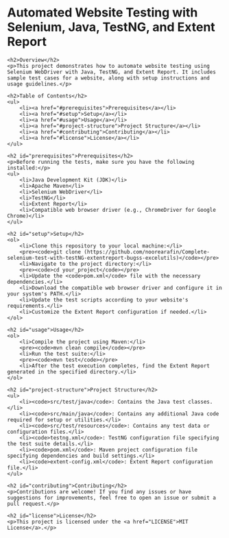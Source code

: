 <!DOCTYPE html>
<html lang="en">
<head>
    <meta charset="UTF-8">
    <meta name="viewport" content="width=device-width, initial-scale=1.0">
    <title>Automated Website Testing with Selenium, Java, TestNG, and Extent Report</title>
</head>
<body>
    <h1>Automated Website Testing with Selenium, Java, TestNG, and Extent Report</h1>

    <h2>Overview</h2>
    <p>This project demonstrates how to automate website testing using Selenium WebDriver with Java, TestNG, and Extent Report. It includes sample test cases for a website, along with setup instructions and usage guidelines.</p>

    <h2>Table of Contents</h2>
    <ul>
        <li><a href="#prerequisites">Prerequisites</a></li>
        <li><a href="#setup">Setup</a></li>
        <li><a href="#usage">Usage</a></li>
        <li><a href="#project-structure">Project Structure</a></li>
        <li><a href="#contributing">Contributing</a></li>
        <li><a href="#license">License</a></li>
    </ul>

    <h2 id="prerequisites">Prerequisites</h2>
    <p>Before running the tests, make sure you have the following installed:</p>
    <ul>
        <li>Java Development Kit (JDK)</li>
        <li>Apache Maven</li>
        <li>Selenium WebDriver</li>
        <li>TestNG</li>
        <li>Extent Report</li>
        <li>Compatible web browser driver (e.g., ChromeDriver for Google Chrome)</li>
    </ul>

    <h2 id="setup">Setup</h2>
    <ol>
        <li>Clone this repository to your local machine:</li>
        <pre><code>git clone (https://github.com/noorearafin/Complete-selenium-test-with-testNG-extentreport-bugss-excelutils)</code></pre>
        <li>Navigate to the project directory:</li>
        <pre><code>cd your_project</code></pre>
        <li>Update the <code>pom.xml</code> file with the necessary dependencies.</li>
        <li>Download the compatible web browser driver and configure it in your system's PATH.</li>
        <li>Update the test scripts according to your website's requirements.</li>
        <li>Customize the Extent Report configuration if needed.</li>
    </ol>

    <h2 id="usage">Usage</h2>
    <ol>
        <li>Compile the project using Maven:</li>
        <pre><code>mvn clean compile</code></pre>
        <li>Run the test suite:</li>
        <pre><code>mvn test</code></pre>
        <li>After the test execution completes, find the Extent Report generated in the specified directory.</li>
    </ol>

    <h2 id="project-structure">Project Structure</h2>
    <ul>
        <li><code>src/test/java</code>: Contains the Java test classes.</li>
        <li><code>src/main/java</code>: Contains any additional Java code required for setup or utilities.</li>
        <li><code>src/test/resources</code>: Contains any test data or configuration files.</li>
        <li><code>testng.xml</code>: TestNG configuration file specifying the test suite details.</li>
        <li><code>pom.xml</code>: Maven project configuration file specifying dependencies and build settings.</li>
        <li><code>extent-config.xml</code>: Extent Report configuration file.</li>
    </ul>

    <h2 id="contributing">Contributing</h2>
    <p>Contributions are welcome! If you find any issues or have suggestions for improvements, feel free to open an issue or submit a pull request.</p>

    <h2 id="license">License</h2>
    <p>This project is licensed under the <a href="LICENSE">MIT License</a>.</p>
</body>
</html>
